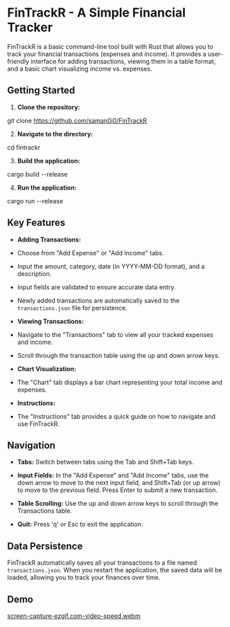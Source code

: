 # FinTrackR - A Simple Financial Tracker

  

FinTrackR is a basic command-line tool built with Rust that allows you to track your financial transactions (expenses and income). It provides a user-friendly interface for adding transactions, viewing them in a table format, and a basic chart visualizing income vs. expenses.

  

## Getting Started

  

1.  **Clone the repository:**

git clone https://github.com/saman0i0/FinTrackR

  

2.  **Navigate to the directory:**

cd fintrackr

  

3.  **Build the application:**

cargo build --release

  

4.  **Run the application:**

cargo run --release

  

## Key Features

  

-  **Adding Transactions:**

- Choose from "Add Expense" or "Add Income" tabs.

- Input the amount, category, date (in YYYY-MM-DD format), and a description.

- Input fields are validated to ensure accurate data entry.

- Newly added transactions are automatically saved to the `transactions.json` file for persistence.

  

-  **Viewing Transactions:**

- Navigate to the "Transactions" tab to view all your tracked expenses and income.

- Scroll through the transaction table using the up and down arrow keys.

  

-  **Chart Visualization:**

- The "Chart" tab displays a bar chart representing your total income and expenses.

  

-  **Instructions:**

- The "Instructions" tab provides a quick guide on how to navigate and use FinTrackR.

  

## Navigation

  

-  **Tabs:** Switch between tabs using the Tab and Shift+Tab keys.

-  **Input Fields:** In the "Add Expense" and "Add Income" tabs, use the down arrow to move to the next input field, and Shift+Tab (or up arrow) to move to the previous field. Press Enter to submit a new transaction.

  

-  **Table Scrolling:** Use the up and down arrow keys to scroll through the Transactions table.

  

-  **Quit:** Press 'q' or Esc to exit the application.


## Data Persistence

  

FinTrackR automatically saves all your transactions to a file named `transactions.json`. When you restart the application, the saved data will be loaded, allowing you to track your finances over time.

## Demo


[screen-capture-ezgif.com-video-speed.webm](https://github.com/user-attachments/assets/52a3c0f0-63cf-4bb5-9d1b-57a9653ad74b)

